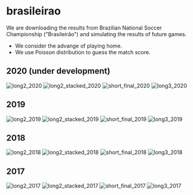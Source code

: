 # brasileirao

We are downloading the results from Brazilian National Soccer Championship ("Brasileirão") and simulating the results of future games.

- We consider the advange of playing home.
- We use Poisson distribution to guess the match score.

## 2020 (under development)
![long2_2020](figs/long2_2020.png)
![long2_stacked_2020](figs/long2_stacked_2020.png)
![short_final_2020](figs/short_final_2020.png)
![long3_2020](figs/long3_2020.png)




## 2019 
![long2_2019](figs/long2_2019.png)
![long2_stacked_2019](figs/long2_stacked_2019.png)
![short_final_2019](figs/short_final_2019.png)
![long3_2019](figs/long3_2019.png)




## 2018
![long2_2018](figs/long2_2018.png)
![long2_stacked_2018](figs/long2_stacked_2018.png)
![short_final_2018](figs/short_final_2018.png)
![long3_2018](figs/long3_2018.png)




## 2017
![long2_2017](figs/long2_2017.png)
![long2_stacked_2017](figs/long2_stacked_2017.png)
![short_final_2017](figs/short_final_2017.png)
![long3_2017](figs/long3_2017.png)

